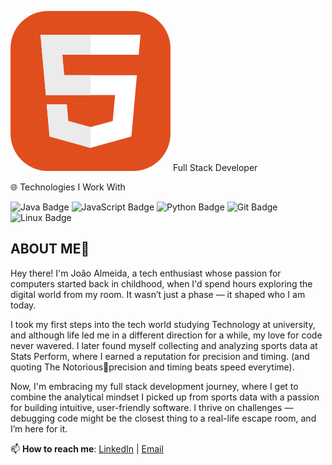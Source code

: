<svg xmlns="http://www.w3.org/2000/svg" width="256" height="256" fill="none" viewBox="0 0 256 256"><rect width="256" height="256" fill="#E14E1D" rx="60"/><path fill="#fff" d="M48 38L56.6098 134.593H167.32L163.605 176.023L127.959 185.661L92.38 176.037L90.0012 149.435H57.9389L62.5236 200.716L127.951 218.888L193.461 200.716L202.244 102.655H85.8241L82.901 69.9448H205.041H205.139L208 38H48Z"/><path fill="#EBEBEB" d="M128 38H48L56.6098 134.593H128V102.655H85.8241L82.901 69.9448H128V38Z"/><path fill="#EBEBEB" d="M128 185.647L127.959 185.661L92.38 176.037L90.0012 149.435H57.9388L62.5236 200.716L127.951 218.888L128 218.874V185.647Z"/></svg>
Full Stack Developer

🌐 Technologies I Work With
<p> <img src="https://img.shields.io/badge/Java-ED8B00?style=for-the-badge&logo=java&logoColor=white" alt="Java Badge"/> <img src="https://img.shields.io/badge/JavaScript-F7DF1E?style=for-the-badge&logo=javascript&logoColor=black" alt="JavaScript Badge"/> <img src="https://img.shields.io/badge/Python-3776AB?style=for-the-badge&logo=python&logoColor=white" alt="Python Badge"/> <img src="https://img.shields.io/badge/Git-F05032?style=for-the-badge&logo=git&logoColor=white" alt="Git Badge"/> <img src="https://img.shields.io/badge/Linux-FCC624?style=for-the-badge&logo=linux&logoColor=black" alt="Linux Badge"/> </p>

## ABOUT ME💬
Hey there! I'm João Almeida, a tech enthusiast whose passion for computers started back in childhood, when I'd spend hours exploring the digital world from my room. It wasn’t just a phase — it shaped who I am today.

I took my first steps into the tech world studying Technology at university, and although life led me in a different direction for a while, my love for code never wavered. I later found myself collecting and analyzing sports data at Stats Perform, where I earned a reputation for precision and timing. (and quoting The Notorious🥊precision and timing beats speed everytime).

Now, I'm embracing my full stack development journey, where I get to combine the analytical mindset I picked up from sports data with a passion for building intuitive, user-friendly software. I thrive on challenges — debugging code might be the closest thing to a real-life escape room, and I’m here for it.

📫 **How to reach me**: [LinkedIn](https://www.linkedin.com/in/joaoalmeida-tech/) | [Email](joao.mp.almeida97@gmail.com)
